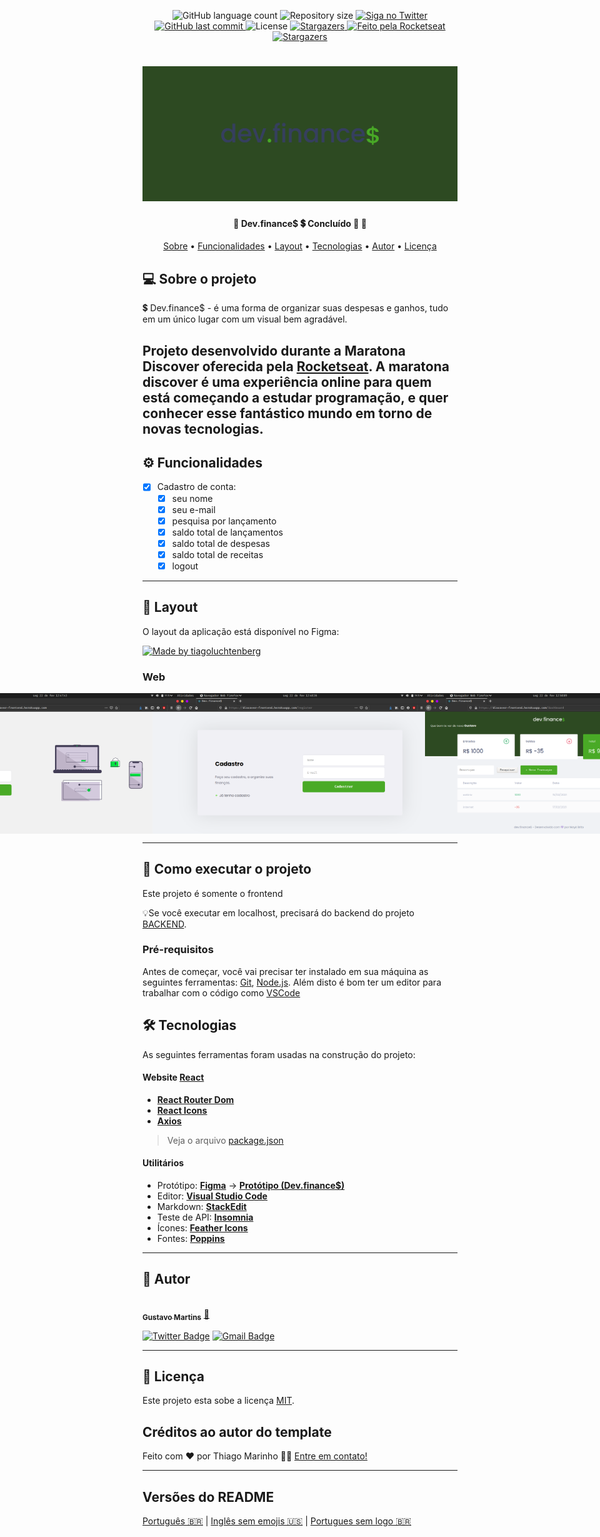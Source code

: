 
<p align="center">
  <img alt="GitHub language count" src="https://img.shields.io/github/languages/count/gusmartins499/frontend-discover2.0-heroku?color=%2304D361">

  <img alt="Repository size" src="https://img.shields.io/github/repo-size/gusmartins499/frontend-discover2.0-heroku">

  <a href="https://www.twitter.com/gmartins499/">
    <img alt="Siga no Twitter" src="https://img.shields.io/twitter/url?url=https%3A%2F%2Fgithub.com%2Fgmartins499%2frontend-discover2.0-heroku">
  </a>
  
  <a href="https://github.com/gusmartins499/frontend-discover2.0-heroku/commits/master">
    <img alt="GitHub last commit" src="https://img.shields.io/github/last-commit/gusmartins499/frontend-discover2.0-heroku">
  </a>
    
   <img alt="License" src="https://img.shields.io/badge/license-MIT-brightgreen">
   <a href="https://github.com/gusmartins499/frontend-discover2.0-heroku/stargazers">
    <img alt="Stargazers" src="https://img.shields.io/github/stars/gusmartins499/frontend-discover2.0-heroku?style=social">
  </a>

  <a href="https://rocketseat.com.br">
    <img alt="Feito pela Rocketseat" src="https://img.shields.io/badge/feito%20por-Rocketseat-%237519C1">
  </a>
  
  <a href="https://blog.rocketseat.com.br/">
    <img alt="Stargazers" src="https://img.shields.io/badge/Blog-Rocketseat-%237159c1?style=flat&logo=ghost">
    </a>
  
 
</p>
<h1 align="center">
    <img alt="Dev.finance$" title="#Dev.finance$" src="./.github/banner.png" />
</h1>

<h4 align="center"> 
	🚧  Dev.finance$ 💲️ Concluído 🚀 🚧
</h4>

<p align="center">
 <a href="#-sobre-o-projeto">Sobre</a> •
 <a href="#-funcionalidades">Funcionalidades</a> •
 <a href="#-layout">Layout</a> • 
 <a href="#-tecnologias">Tecnologias</a> • 
 <a href="#-autor">Autor</a> • 
 <a href="#user-content--licença">Licença</a>
</p>


## 💻 Sobre o projeto

💲️ Dev.finance$ - é uma forma de organizar suas despesas e ganhos, tudo em um único lugar com um visual bem agradável.


Projeto desenvolvido durante a **Maratona Discover** oferecida pela [Rocketseat](https://maratonadiscover.rocketseat.com.br/inscricao).
A maratona discover é uma experiência online para quem está começando a estudar programação, e quer conhecer esse fantástico
mundo em torno de novas tecnologias.
---

## ⚙️ Funcionalidades

- [x] Cadastro de conta:
  - [x] seu nome
  - [x] seu e-mail
  - [x] pesquisa por lançamento
  - [x] saldo total de lançamentos
  - [x] saldo total de despesas
  - [x] saldo total de receitas
  - [x] logout
---

## 🎨 Layout

O layout da aplicação está disponível no Figma:

<a href="https://www.figma.com/file/7Vu9DzUaCZIV4nibzkjgB4/dev.finance%24-Maratona-Discover">
  <img alt="Made by tiagoluchtenberg" src="https://img.shields.io/badge/Acessar%20Layout%20-Figma-%2304D361">
</a>

### Web

<p align="center" style="display: flex; align-items: flex-start; justify-content: center;">
  <img alt="NextLevelWeek" title="#NextLevelWeek" src="./.github/web1.png" width="400px">

  <img alt="NextLevelWeek" title="#NextLevelWeek" src="./.github/web2.png" width="400px">

  <img alt="NextLevelWeek" title="#NextLevelWeek" src="./.github/web3.png" width="400px">
</p>

---

## 🚀 Como executar o projeto

Este projeto é somente o frontend

💡Se você executar em localhost, precisará do backend do projeto [BACKEND](https://github.com/GusMartins499/backend-discover2.0-heroku).

### Pré-requisitos

Antes de começar, você vai precisar ter instalado em sua máquina as seguintes ferramentas:
[Git](https://git-scm.com), [Node.js](https://nodejs.org/en/). 
Além disto é bom ter um editor para trabalhar com o código como [VSCode](https://code.visualstudio.com/)

## 🛠 Tecnologias

As seguintes ferramentas foram usadas na construção do projeto:

#### **Website**  [React](https://reactjs.org/)

-   **[React Router Dom](https://github.com/ReactTraining/react-router/tree/master/packages/react-router-dom)**
-   **[React Icons](https://react-icons.github.io/react-icons/)**
-   **[Axios](https://github.com/axios/axios)**

> Veja o arquivo  [package.json](https://github.com/tgmarinho/frontend-discover2.0-heroku/blob/master/web/package.json)

#### [](https://github.com/tgmarinho/Ecoleta#utilit%C3%A1rios)**Utilitários**

-   Protótipo:  **[Figma](https://www.figma.com/)**  →  **[Protótipo (Dev.finance$)](https://www.figma.com/file/7Vu9DzUaCZIV4nibzkjgB4/dev.finance%24-Maratona-Discover?node-id=0%3A1)**
-   Editor:  **[Visual Studio Code](https://code.visualstudio.com/)**
-   Markdown:  **[StackEdit](https://stackedit.io/)**
-   Teste de API:  **[Insomnia](https://insomnia.rest/)**
-   Ícones:  **[Feather Icons](https://feathericons.com/)**
-   Fontes:  **[Poppins](https://fonts.google.com/specimen/Poppins)**

---

## 🦸 Autor

<a href="https://www.instagram.com/gustavos_m/">
 <img style="border-radius: 50%;" src="https://avatars.githubusercontent.com/u/43645525?s=460&u=b9de711863a0ebd756017df2fa1796faf72a1c6a&v=4" width="100px;" alt=""/>
 <br />
 <sub><b>Gustavo Martins</b></sub></a> <a href="https://www.instagram.com/gustavos_m/" title="instagram">🚀</a>
 <br />

[![Twitter Badge](https://img.shields.io/badge/-@gmartins499-1ca0f1?style=flat-square&labelColor=1ca0f1&logo=twitter&logoColor=white&link=https://twitter.com/gmartins499)](https://twitter.com/gmartins499)
[![Gmail Badge](https://img.shields.io/badge/-gustavosm994@gmail.com-c14438?style=flat-square&logo=Gmail&logoColor=white&link=mailto:tgmarinho@gmail.com)](mailto:gustavosm994@gmail.com)

---

## 📝 Licença

Este projeto esta sobe a licença [MIT](./LICENSE).

## Créditos ao autor do template

Feito com ❤️ por Thiago Marinho 👋🏽 [Entre em contato!](https://www.linkedin.com/in/tgmarinho/)

---

##  Versões do README

[Português 🇧🇷](./README.md)  |  [Inglês sem emojis 🇺🇸](./README-en.md) | [Portugues sem logo  🇧🇷](./README-sem-logo.md) 
